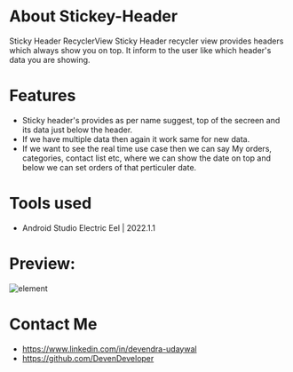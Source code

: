 # About Stickey-Header
Sticky Header RecyclerView
Sticky Header recycler view provides headers which always show you on top. It inform to the user like which header's data you are showing.

# Features
  * Sticky header's provides as per name suggest, top of the secreen and its data just below the header.
  * If we have multiple data then again it work same for new data.
  * If we want to see the real time use case then we can say My orders, categories, contact list etc, where we can show the date on top and below we can set orders of that perticuler date.
 
# Tools used
  * Android Studio Electric Eel | 2022.1.1

# Preview:
![element](https://user-images.githubusercontent.com/50836835/224463099-b982d40d-ae7b-4830-adcd-6d3549dbc867.png)

# Contact Me
  * https://www.linkedin.com/in/devendra-udaywal
  * https://github.com/DevenDeveloper
